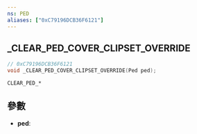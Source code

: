 ```yaml
---
ns: PED
aliases: ["0xC79196DCB36F6121"]
---
```

## _CLEAR_PED_COVER_CLIPSET_OVERRIDE

```c
// 0xC79196DCB36F6121
void _CLEAR_PED_COVER_CLIPSET_OVERRIDE(Ped ped);
```

```
CLEAR_PED_*
```

## 參數
* **ped**: 

